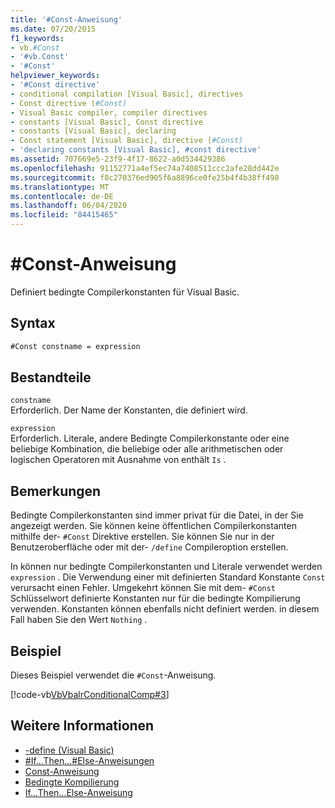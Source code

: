 ```yaml
---
title: '#Const-Anweisung'
ms.date: 07/20/2015
f1_keywords:
- vb.#Const
- '#vb.Const'
- '#Const'
helpviewer_keywords:
- '#Const directive'
- conditional compilation [Visual Basic], directives
- Const directive (#Const)
- Visual Basic compiler, compiler directives
- constants [Visual Basic], Const directive
- constants [Visual Basic], declaring
- Const statement [Visual Basic], directive (#Const)
- 'declaring constants [Visual Basic], #const directive'
ms.assetid: 707669e5-23f9-4f17-8622-a0d534429386
ms.openlocfilehash: 91152771a4ef5ec74a7408511ccc2afe28dd442e
ms.sourcegitcommit: f8c270376ed905f6a8896ce0fe25b4f4b38ff498
ms.translationtype: MT
ms.contentlocale: de-DE
ms.lasthandoff: 06/04/2020
ms.locfileid: "84415465"
---
```

# <a name="const-directive"></a>#Const-Anweisung

Definiert bedingte Compilerkonstanten für Visual Basic.  
  
## <a name="syntax"></a>Syntax  
  
```vb  
#Const constname = expression  
```  
  
## <a name="parts"></a>Bestandteile  

 `constname`  
 Erforderlich. Der Name der Konstanten, die definiert wird.  
  
 `expression`  
 Erforderlich. Literale, andere Bedingte Compilerkonstante oder eine beliebige Kombination, die beliebige oder alle arithmetischen oder logischen Operatoren mit Ausnahme von enthält `Is` .  
  
## <a name="remarks"></a>Bemerkungen  

 Bedingte Compilerkonstanten sind immer privat für die Datei, in der Sie angezeigt werden. Sie können keine öffentlichen Compilerkonstanten mithilfe der- `#Const` Direktive erstellen. Sie können Sie nur in der Benutzeroberfläche oder mit der- `/define` Compileroption erstellen.  
  
 In können nur bedingte Compilerkonstanten und Literale verwendet werden `expression` . Die Verwendung einer mit definierten Standard Konstante `Const` verursacht einen Fehler. Umgekehrt können Sie mit dem- `#Const` Schlüsselwort definierte Konstanten nur für die bedingte Kompilierung verwenden. Konstanten können ebenfalls nicht definiert werden. in diesem Fall haben Sie den Wert `Nothing` .  
  
## <a name="example"></a>Beispiel  

 Dieses Beispiel verwendet die `#Const`-Anweisung.  
  
 [!code-vb[VbVbalrConditionalComp#3](~/samples/snippets/visualbasic/VS_Snippets_VBCSharp/VbVbalrConditionalComp/VB/Class1.vb#3)]  
  
## <a name="see-also"></a>Weitere Informationen

- [-define (Visual Basic)](../../reference/command-line-compiler/define.md)
- [#If...Then...#Else-Anweisungen](if-then-else-directives.md)
- [Const-Anweisung](../statements/const-statement.md)
- [Bedingte Kompilierung](../../programming-guide/program-structure/conditional-compilation.md)
- [If...Then...Else-Anweisung](../statements/if-then-else-statement.md)
